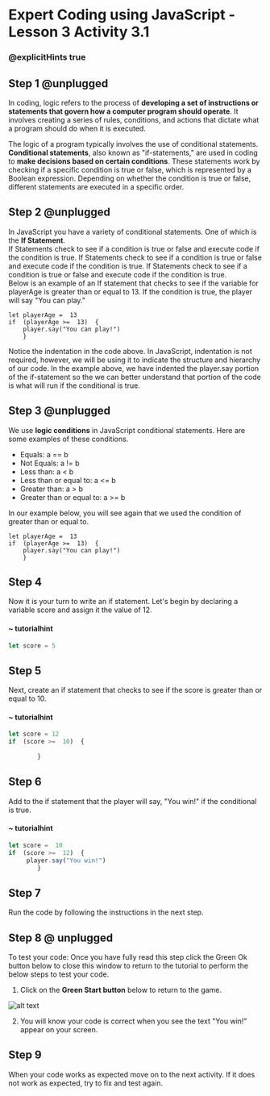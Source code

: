 # Expert Coding using JavaScript - Lesson 3 Activity 3.1
### @explicitHints true

## Step 1 @unplugged

In coding, logic refers to the process of **developing a set of instructions or statements that govern how a computer program should operate**. It involves creating a series of rules, conditions, and actions that dictate what a program should do when it is executed.

The logic of a program typically involves the use of conditional statements. **Conditional statements**, also known as "if-statements," are used in coding to **make decisions based on certain conditions**. These statements work by checking if a specific condition is true or false, which is represented by a Boolean expression. Depending on whether the condition is true or false, different statements are executed in a specific order. 

## Step 2 @unplugged

In JavaScript you have a variety of conditional statements.  One of which is the **If Statement**.  
If Statements check to see if a condition is true or false and execute code if the condition is true. If Statements check to see if a condition is true or false and execute code if the condition is true. If Statements check to see if a condition is true or false and execute code if the condition is true.  
Below is an example of an If statement that checks to see if the variable for playerAge is greater than or equal to 13.  If the condition is true, the player will say "You can play." 

    let playerAge =  13
    if  (playerAge >=  13)  {
	    player.say("You can play!")
	    }

Notice the indentation in the code above. In JavaScript, indentation is not required, however, we will be using it to indicate the structure and hierarchy of our code.  In the example above, we have indented the player.say portion of the if-statement so the we can better understand that portion of the code is what will run if the conditional is true. 

## Step 3 @unplugged

We use  **logic conditions** in JavaScript conditional statements. Here are some examples of these conditions. 
-   Equals:  a == b
-   Not Equals:  a != b
-   Less than:  a < b
-   Less than or equal to:  a <= b
-   Greater than:  a > b
-   Greater than or equal to:  a >= b

In our example below, you will see again that we used the condition of greater than or equal to. 

    let playerAge =  13
    if  (playerAge >=  13)  {
	    player.say("You can play!")
	    }

## Step 4

Now it is your turn to write an if statement.  Let's begin by declaring a variable score and assign it the value of 12. 

#### ~ tutorialhint

```javascript
let score = 5

```

## Step 5

Next, create an if statement that checks to see if the score is greater than or equal to 10. 
#### ~ tutorialhint

```javascript
let score = 12
if  (score >=  10)  {
	    
	    }
```

## Step 6

Add to the if statement that the player will say, "You win!" if the conditional is true. 
#### ~ tutorialhint

```javascript
let score =  10
if  (score >=  12)  {
	 player.say("You win!")
	    }
```

## Step 7

Run the code by following the instructions in the next step.

## Step 8 @ unplugged

To test your code:
Once you have fully read this step click the Green Ok button below to close this window to return to the tutorial to perform the below steps to test your code.

1. Click on the **Green Start button** below to return to the game.

![alt text](https://expertjs.codingcredentials.com/Lesson1/1.1/1.JPG?raw=true  "Start")

2.  You will know your code is correct when you see the text "You win!" appear on your screen.
  

## Step 9
When your code works as expected move on to the next activity.
If it does not work as expected, try to fix and test again.

